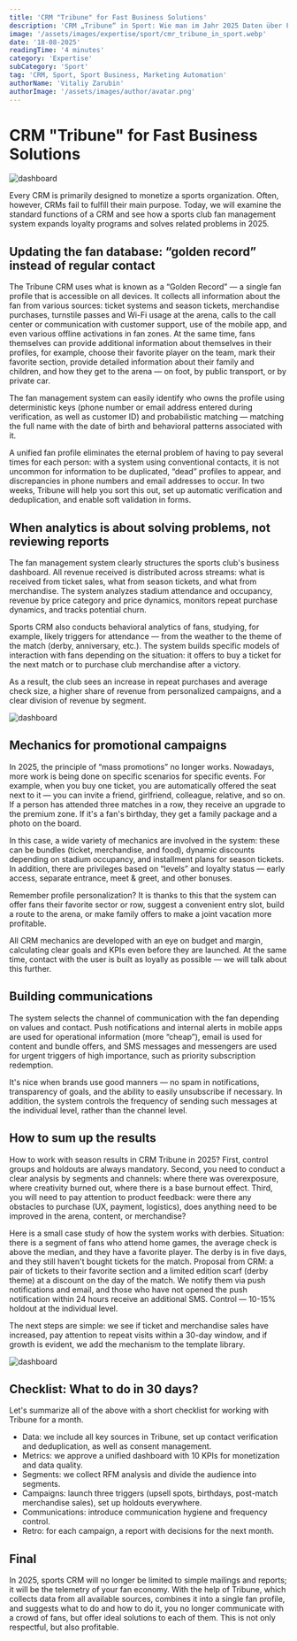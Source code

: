 ```yaml
---
title: 'CRM "Tribune" for Fast Business Solutions'
description: 'CRM „Tribune“ in Sport: Wie man im Jahr 2025 Daten über Fans zusammenführt, die Kommunikation personalisiert und die Einnahmen des Vereins steigert.'
image: '/assets/images/expertise/sport/cmr_tribune_in_sport.webp'
date: '18-08-2025'
readingTime: '4 minutes'
category: 'Expertise'
subCategory: 'Sport'
tag: 'CRM, Sport, Sport Business, Marketing Automation'
authorName: 'Vitaliy Zarubin'
authorImage: '/assets/images/author/avatar.png'
---
```


# CRM "Tribune" for Fast Business Solutions

![dashboard](/assets/images/expertise/sport/cmr_tribune_in_sport.webp)

Every CRM is primarily designed to monetize a sports organization. Often, however, CRMs fail to fulfill their main purpose. Today, we will examine the standard functions of a CRM and see how a sports club fan management system expands loyalty programs and solves related problems in 2025.

## Updating the fan database: “golden record” instead of regular contact

The Tribune CRM uses what is known as a “Golden Record” — a single fan profile that is accessible on all devices. It collects all information about the fan from various sources: ticket systems and season tickets, merchandise purchases, turnstile passes and Wi-Fi usage at the arena, calls to the call center or communication with customer support, use of the mobile app, and even various offline activations in fan zones. At the same time, fans themselves can provide additional information about themselves in their profiles, for example, choose their favorite player on the team, mark their favorite section, provide detailed information about their family and children, and how they get to the arena — on foot, by public transport, or by private car.

The fan management system can easily identify who owns the profile using deterministic keys (phone number or email address entered during verification, as well as customer ID) and probabilistic matching — matching the full name with the date of birth and behavioral patterns associated with it. 

A unified fan profile eliminates the eternal problem of having to pay several times for each person: with a system using conventional contacts, it is not uncommon for information to be duplicated, “dead” profiles to appear, and discrepancies in phone numbers and email addresses to occur. In two weeks, Tribune will help you sort this out, set up automatic verification and deduplication, and enable soft validation in forms. 

## When analytics is about solving problems, not reviewing reports

The fan management system clearly structures the sports club's business dashboard. All revenue received is distributed across streams: what is received from ticket sales, what from season tickets, and what from merchandise. The system analyzes stadium attendance and occupancy, revenue by price category and price dynamics, monitors repeat purchase dynamics, and tracks potential churn. 

Sports CRM also conducts behavioral analytics of fans, studying, for example, likely triggers for attendance — from the weather to the theme of the match (derby, anniversary, etc.). The system builds specific models of interaction with fans depending on the situation: it offers to buy a ticket for the next match or to purchase club merchandise after a victory. 

As a result, the club sees an increase in repeat purchases and average check size, a higher share of revenue from personalized campaigns, and a clear division of revenue by segment. 

![dashboard](/assets/images/expertise/sport/cmr_tribune_in_sport_one.webp)

## Mechanics for promotional campaigns

In 2025, the principle of “mass promotions” no longer works. Nowadays, more work is being done on specific scenarios for specific events. For example, when you buy one ticket, you are automatically offered the seat next to it — you can invite a friend, girlfriend, colleague, relative, and so on. If a person has attended three matches in a row, they receive an upgrade to the premium zone. If it's a fan's birthday, they get a family package and a photo on the board.

In this case, a wide variety of mechanics are involved in the system: these can be bundles (ticket, merchandise, and food), dynamic discounts depending on stadium occupancy, and installment plans for season tickets. In addition, there are privileges based on “levels” and loyalty status — early access, separate entrance, meet & greet, and other bonuses. 

Remember profile personalization? It is thanks to this that the system can offer fans their favorite sector or row, suggest a convenient entry slot, build a route to the arena, or make family offers to make a joint vacation more profitable. 

All CRM mechanics are developed with an eye on budget and margin, calculating clear goals and KPIs even before they are launched. At the same time, contact with the user is built as loyally as possible — we will talk about this further. 

## Building communications

The system selects the channel of communication with the fan depending on values and contact. Push notifications and internal alerts in mobile apps are used for operational information (more “cheap”), email is used for content and bundle offers, and SMS messages and messengers are used for urgent triggers of high importance, such as priority subscription redemption. 

It's nice when brands use good manners — no spam in notifications, transparency of goals, and the ability to easily unsubscribe if necessary. In addition, the system controls the frequency of sending such messages at the individual level, rather than the channel level. 

## How to sum up the results

How to work with season results in CRM Tribune in 2025? First, control groups and holdouts are always mandatory. Second, you need to conduct a clear analysis by segments and channels: where there was overexposure, where creativity burned out, where there is a base burnout effect. Third, you will need to pay attention to product feedback: were there any obstacles to purchase (UX, payment, logistics), does anything need to be improved in the arena, content, or merchandise? 

Here is a small case study of how the system works with derbies. Situation: there is a segment of fans who attend home games, the average check is above the median, and they have a favorite player. The derby is in five days, and they still haven't bought tickets for the match. Proposal from CRM: a pair of tickets to their favorite section and a limited edition scarf (derby theme) at a discount on the day of the match. We notify them via push notifications and email, and those who have not opened the push notification within 24 hours receive an additional SMS. Control — 10-15% holdout at the individual level. 

The next steps are simple: we see if ticket and merchandise sales have increased, pay attention to repeat visits within a 30-day window, and if growth is evident, we add the mechanism to the template library. 

![dashboard](/assets/images/expertise/sport/cmr_tribune_in_sport_two.webp)

## Checklist: What to do in 30 days?

Let's summarize all of the above with a short checklist for working with Tribune for a month. 

- Data: we include all key sources in Tribune, set up contact verification and deduplication, as well as consent management.
- Metrics: we approve a unified dashboard with 10 KPIs for monetization and data quality.
- Segments: we collect RFM analysis and divide the audience into segments.
- Campaigns: launch three triggers (upsell spots, birthdays, post-match merchandise sales), set up holdouts everywhere. 
- Communications: introduce communication hygiene and frequency control. 
- Retro: for each campaign, a report with decisions for the next month.


## Final

In 2025, sports CRM will no longer be limited to simple mailings and reports; it will be the telemetry of your fan economy. With the help of Tribune, which collects data from all available sources, combines it into a single fan profile, and suggests what to do and how to do it, you no longer communicate with a crowd of fans, but offer ideal solutions to each of them. This is not only respectful, but also profitable.
